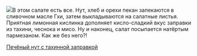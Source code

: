<!--2025-08-27 14:56:16-->
<div class="yb">
  <div class="rss povarenok"><a href="https://www.povarenok.ru/recipes/show/183028/"><img src="https://www.povarenok.ru/data/cache/2025aug/25/16/3188032_10708-640x480.jpg"></a>В этом салате есть все. Нут, хлеб и орехи пекан запекаются в сливочном масле Гхи, затем выкладываются на салатные листья. Приятная лимонная кислинка дополняет кисло-сладкий вкус заправки из тахини, чеснока и мисо. Ну и наконец, салат посыпается натёртым пармезаном. Как же без него?! <p class="titl"><a href="https://www.povarenok.ru/recipes/show/183028/">Печёный нут с тахинной заправкой</a></p></div>
</div>
